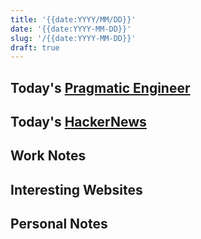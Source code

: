 ```yaml
---
title: '{{date:YYYY/MM/DD}}'
date: '{{date:YYYY-MM-DD}}'
slug: '/{{date:YYYY-MM-DD}}'
draft: true
---
```


## Today's [Pragmatic Engineer](../Notes/Pragmatic%20Engineer.md)

## Today's [HackerNews](../Notes/HackerNews.md)

## Work Notes

## Interesting Websites

## Personal Notes
